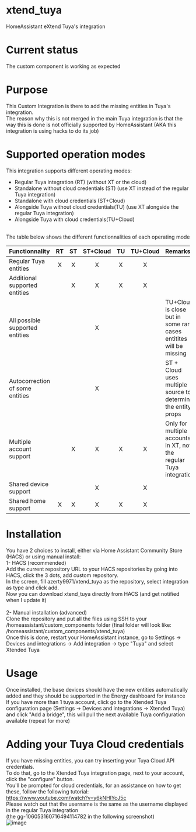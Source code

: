 # xtend_tuya
HomeAssistant eXtend Tuya's integration

# Current status
The custom component is working as expected

# Purpose
This Custom Integration is there to add the missing entities in Tuya's integration.<br/>
The reason why this is not merged in the main Tuya integration is that the way this is done is not officially supported by HomeAssistant (AKA this integration is using hacks to do its job)

# Supported operation modes
This integration supports different operating modes:<br/>
- Regular Tuya integration (RT) (without XT or the cloud)<br/>
- Standalone without cloud credentials (ST) (use XT instead of the regular Tuya integration)<br/>
- Standalone with cloud credentials (ST+Cloud)<br/>
- Alongside Tuya without cloud credentials(TU) (use XT alongside the regular Tuya integration)<br/>
- Alongside Tuya with cloud credentials(TU+Cloud)<br/>
<br/>
The table below shows the different functionnalities of each operating mode<br/>

| Functionnality                  | RT  | ST  | ST+Cloud | TU  | TU+Cloud | Remarks                                                            |
| :------------------------------ | :-: | :-: | :------: | :-: | :------: | :----------------------------------------------------------------- |
| Regular Tuya entities           | X   | X   | X        | X   | X        |                                                                    |
| Additional supported entities   |     | X   | X        | X   | X        |                                                                    |
| All possible supported entities |     |     | X        |     |          | TU+Cloud is close but in some rare cases entitites will be missing |
| Autocorrection of some entities |     |     | X        |     |          | ST + Cloud uses multiple source to determine the entity props      |
| Multiple account support        |     | X   | X        | X   | X        | Only for multiple accounts in XT, not the regular Tuya integration |
| Shared device support           |     |     | X        |     | X        |                                                                    |
| Shared home support             | X   | X   | X        | X   | X        |                                                                    |


# Installation
You have 2 choices to install, either via Home Assistant Community Store (HACS) or using manual install:<br/>
1- HACS (recommended)<br/>
Add the current repository URL to your HACS repositories by going into HACS, click the 3 dots, add custom repository.<br/>
In the screen, fill azerty9971/xtend_tuya as the repository, select integration as type and click add.<br/>
Now you can download xtend_tuya directly from HACS (and get notified when I update it)<br/>
<br/>
2- Manual installation (advanced)<br/>
Clone the repository and put all the files using SSH to your /homeassistant/custom_components folder (final folder will look like: /homeassistant/custom_components/xtend_tuya)<br/>
Once this is done, restart your HomeAssistant instance, go to Settings -> Devices and integrations -> Add integration -> type "Tuya" and select Xtended Tuya<br/>

# Usage
Once installed, the base devices should have the new entities automatically added and they should be supported in the Energy dashboard for instance<br/>
If you have more than 1 tuya account, click go to the Xtended Tuya configuration page (Settings -> Devices and integrations -> Xtended Tuya) and click "Add a bridge", this will pull the next available Tuya configuration available (repeat for more)

# Adding your Tuya Cloud credentials
If you have missing entities, you can try inserting your Tuya Cloud API credentials.<br/>
To do that, go to the Xtended Tuya integration page, next to your account, click the "configure" button.<br/>
You'll be prompted for cloud credentials, for an assistance on how to get these, follow the following tutorial:<br/>
https://www.youtube.com/watch?v=y6kNHIYcJ5c<br/>
Please watch out that the username is the same as the username displayed in the regular Tuya integration<br/>
(the gg-106053160716494114782 in the following screenshot)<br/>
![image](https://github.com/user-attachments/assets/8f8ec9d3-1454-4ef5-8871-61ab4c12de90)

